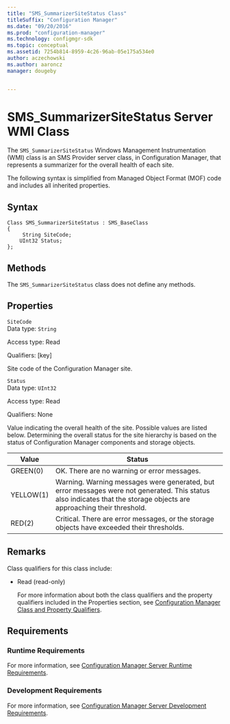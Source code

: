```yaml
---
title: "SMS_SummarizerSiteStatus Class"
titleSuffix: "Configuration Manager"
ms.date: "09/20/2016"
ms.prod: "configuration-manager"
ms.technology: configmgr-sdk
ms.topic: conceptual
ms.assetid: 7254b814-8959-4c26-96ab-05e175a534e0
author: aczechowski
ms.author: aaroncz
manager: dougeby


---
```

# SMS_SummarizerSiteStatus Server WMI Class
The `SMS_SummarizerSiteStatus` Windows Management Instrumentation (WMI) class is an SMS Provider server class, in Configuration Manager, that represents a summarizer for the overall health of each site.  

 The following syntax is simplified from Managed Object Format (MOF) code and includes all inherited properties.  

## Syntax  

```  
Class SMS_SummarizerSiteStatus : SMS_BaseClass  
{  
     String SiteCode;  
    UInt32 Status;  
};  
```  

## Methods  
 The `SMS_SummarizerSiteStatus` class does not define any methods.  

## Properties  
 `SiteCode`  
 Data type: `String`  

 Access type: Read  

 Qualifiers: [key]  

 Site code of the Configuration Manager site.  

 `Status`  
 Data type: `UInt32`  

 Access type: Read  

 Qualifiers: None  

 Value indicating the overall health of the site. Possible values are listed below. Determining the overall status for the site hierarchy is based on the status of Configuration Manager components and storage objects.  

| Value | Status |
| ----- | ------ |
|GREEN(0)|OK. There are no warning or error messages.|  
|YELLOW(1)|Warning. Warning messages were generated, but error messages were not generated. This status also indicates that the storage objects are approaching their threshold.|  
|RED(2)|Critical. There are error messages, or the storage objects have exceeded their thresholds.|  

## Remarks  
 Class qualifiers for this class include:  

- Read (read-only)  

  For more information about both the class qualifiers and the property qualifiers included in the Properties section, see [Configuration Manager Class and Property Qualifiers](../../../../../develop/reference/misc/class-and-property-qualifiers.md).  

## Requirements  

### Runtime Requirements  
 For more information, see [Configuration Manager Server Runtime Requirements](../../../../../develop/core/reqs/server-runtime-requirements.md).  

### Development Requirements  
 For more information, see [Configuration Manager Server Development Requirements](../../../../../develop/core/reqs/server-development-requirements.md).  
